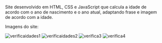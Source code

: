 Site desenvolvido em HTML, CSS e JavaScript que calcula a idade de acordo com o ano de nascimento e o ano atual, adaptando frase e imagem de acordo com a idade.

Imagens do site:

![verificaidades1](https://user-images.githubusercontent.com/99519903/177222094-02f95c15-0e97-4553-aff1-a54d410cfb34.jpg)
![verificaidades2](https://user-images.githubusercontent.com/99519903/177222098-75b65f84-9f17-4d53-b656-68e2d4b632b1.jpg)
![verifica3](https://user-images.githubusercontent.com/99519903/177222105-af2465da-5afd-4091-8131-1f94a214a6ef.jpg)
![verifica4](https://user-images.githubusercontent.com/99519903/177222111-de5f74a3-f39a-4a91-a58e-c6248f2f29b5.jpg)
